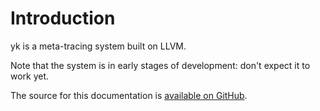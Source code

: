# Introduction

yk is a meta-tracing system built on LLVM.

Note that the system is in early stages of development: don't expect it to work
yet.

The source for this documentation is
[available on GitHub](https://github.com/softdevteam/ykdocs).
